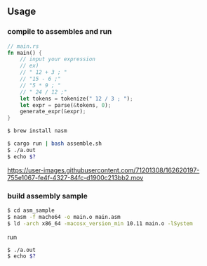 ## Usage

### compile to assembles and run

```rust
// main.rs
fn main() {
    // input your expression
    // ex)
    // " 12 + 3 ; "
    // "15 - 6 ;"
    // "5 * 9 ; "
    // " 24 / 12 ;"
    let tokens = tokenize(" 12 / 3 ; ");
    let expr = parse(&tokens, 0);
    generate_expr(&expr);
}
```

```sh
$ brew install nasm
```

```sh
$ cargo run | bash assemble.sh
$ ./a.out
$ echo $?
```


https://user-images.githubusercontent.com/71201308/162620197-755e1067-fe4f-4327-84fc-d1900c213bb2.mov



### build assembly sample

```sh
$ cd asm_sample
$ nasm -f macho64 -o main.o main.asm
$ ld -arch x86_64 -macosx_version_min 10.11 main.o -lSystem
```

run

```sh
$ ./a.out
$ echo $?
```
